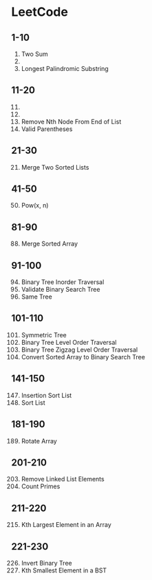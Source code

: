 # LeetCode

## 1-10
1. Two Sum
2. 
5. Longest Palindromic Substring

## 11-20
11.
12.
19. Remove Nth Node From End of List
20. Valid Parentheses

## 21-30
21. Merge Two Sorted Lists

## 41-50
50. Pow(x, n)

## 81-90
88. Merge Sorted Array

## 91-100
94. Binary Tree Inorder Traversal
98. Validate Binary Search Tree
100. Same Tree

## 101-110
101. Symmetric Tree
102. Binary Tree Level Order Traversal
103. Binary Tree Zigzag Level Order Traversal
108. Convert Sorted Array to Binary Search Tree

## 141-150
147. Insertion Sort List
148. Sort List

## 181-190
189. Rotate Array

## 201-210
203. Remove Linked List Elements
204. Count Primes

## 211-220
215. Kth Largest Element in an Array

## 221-230
226. Invert Binary Tree
230. Kth Smallest Element in a BST